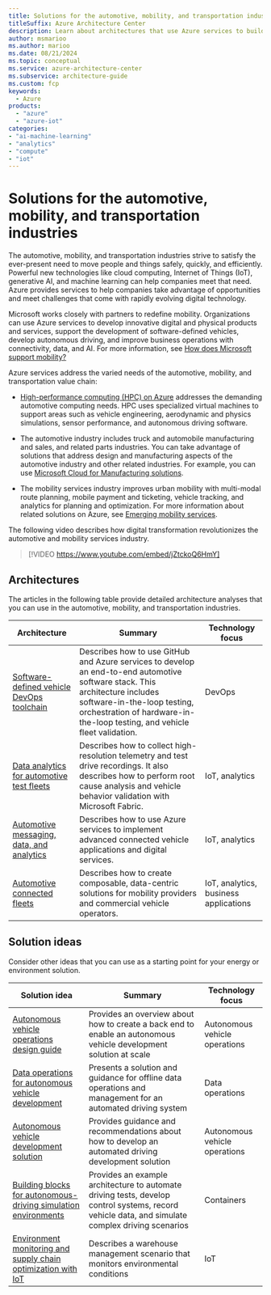 ```yaml
---
title: Solutions for the automotive, mobility, and transportation industries
titleSuffix: Azure Architecture Center
description: Learn about architectures that use Azure services to build efficient and scalable solutions in the automotive, mobility, and transportation industries.
author: msmarioo
ms.author: marioo
ms.date: 08/21/2024
ms.topic: conceptual
ms.service: azure-architecture-center
ms.subservice: architecture-guide
ms.custom: fcp 
keywords:
  - Azure
products:
  - "azure"
  - "azure-iot"
categories:
- "ai-machine-learning"
- "analytics"
- "compute"
- "iot"
---
```


# Solutions for the automotive, mobility, and transportation industries

The automotive, mobility, and transportation industries strive to satisfy the ever-present need to move people and things safely, quickly, and efficiently. Powerful new technologies like cloud computing, Internet of Things (IoT), generative AI, and machine learning can help companies meet that need. Azure provides services to help companies take advantage of opportunities and meet challenges that come with rapidly evolving digital technology.

Microsoft works closely with partners to redefine mobility. Organizations can use Azure services to develop innovative digital and physical products and services, support the development of software-defined vehicles, develop autonomous driving, and improve business operations with connectivity, data, and AI. For more information, see [How does Microsoft support mobility?](/industry/mobility/overview)

Azure services address the varied needs of the automotive, mobility, and transportation value chain:

* [High-performance computing (HPC) on Azure](https://azure.microsoft.com/solutions/high-performance-computing) addresses the demanding automotive computing needs. HPC uses specialized virtual machines to support areas such as vehicle engineering, aerodynamic and physics simulations, sensor performance, and autonomous driving software.

* The automotive industry includes truck and automobile manufacturing and sales, and related parts industries. You can take advantage of solutions that address design and manufacturing aspects of the automotive industry and other related industries. For example, you can use [Microsoft Cloud for Manufacturing solutions](https://www.microsoft.com/industry/manufacturing/microsoft-cloud-for-manufacturing).
* The mobility services industry improves urban mobility with multi-modal route planning, mobile payment and ticketing, vehicle tracking, and analytics for planning and optimization. For more information about related solutions on Azure, see [Emerging mobility services](https://www.microsoft.com/industry/mobility).

The following video describes how digital transformation revolutionizes the automotive and mobility services industry.

> [!VIDEO https://www.youtube.com/embed/jZtckoQ6HmY]

## Architectures

The articles in the following table provide detailed architecture analyses that you can use in the automotive, mobility, and transportation industries.

| Architecture | Summary | Technology focus |
| ------- | ------- | ------- |
| [Software-defined vehicle DevOps toolchain](automotive/software-defined-vehicle-reference-architecture.yml) | Describes how to use GitHub and Azure services to develop an end-to-end automotive software stack. This architecture includes software-in-the-loop testing, orchestration of hardware-in-the-loop testing, and vehicle fleet validation. | DevOps |
| [Data analytics for automotive test fleets](automotive/automotive-telemetry-analytics.yml) | Describes how to collect high-resolution telemetry and test drive recordings. It also describes how to perform root cause analysis and vehicle behavior validation with Microsoft Fabric. | IoT, analytics |
| [Automotive messaging, data, and analytics](automotive/automotive-messaging-data-analytics.yml) | Describes how to use Azure services to implement advanced connected vehicle applications and digital services. | IoT, analytics |
| [Automotive connected fleets](automotive/automotive-connected-fleets.yml) | Describes how to create composable, data-centric solutions for mobility providers and commercial vehicle operators.  | IoT, analytics, business applications |

## Solution ideas

Consider other ideas that you can use as a starting point for your energy or environment solution.

| Solution idea | Summary | Technology focus |
| ------- | ------- | ------- |
| [Autonomous vehicle operations design guide](../guide/machine-learning/avops-design-guide.md) | Provides an overview about how to create a back end to enable an autonomous vehicle development solution at scale | Autonomous vehicle operations |
| [Data operations for autonomous vehicle development](../example-scenario/automotive/autonomous-vehicle-operations-dataops.yml) | Presents a solution and guidance for offline data operations and management for an automated driving system | Data operations|
|[Autonomous vehicle development solution](../solution-ideas/articles/avops-architecture.yml) | Provides guidance and recommendations about how to develop an automated driving development solution | Autonomous vehicle operations |
|[Building blocks for autonomous-driving simulation environments](automotive/building-blocks-autonomous-driving-simulation-environments.yml)| Provides an example architecture to automate driving tests, develop control systems, record vehicle data, and simulate complex driving scenarios |Containers|
| [Environment monitoring and supply chain optimization with IoT](../solution-ideas/articles/environment-monitoring-and-supply-chain-optimization.yml)| Describes a warehouse management scenario that monitors environmental conditions | IoT |

